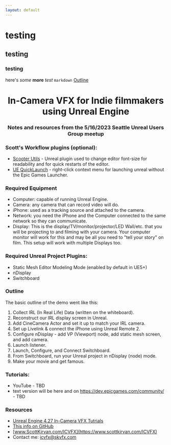 ```yaml
---
layout: default
---
```

# testing
## testing
### testing
here's *some* **more** _test_  `markdown`  [Outline](docs/Outline.md)


<div align="center">
<h1>In-Camera VFX for Indie filmmakers using Unreal Engine</h1>
<h3>Notes and resources from the 5/16/2023 Seattle Unreal Users Group meetup</h3>
</div> 

###  Scott's Workflow plugins (optional):
- [Scooter Utils](https://github.com/ScottKirvan/ScooterUtils) - Unreal plugin used to change editor font-size for readability and for quick restarts of the editor.
- [UE QuickLaunch](https://github.com/ScottKirvan/UE_QuickLaunch) - right-click context menu for launching unreal without the Epic Games Launcher.

### Required Equipment
- Computer: capable of running Unreal Engine.
- Camera: any camera that can record video will do.
- iPhone: used as a tracking source and attached to the camera.
- Network: you need the iPhone and the Computer connected to the same network so they can communicate.
- Display: This is the display/TV/monitor/projector/LED Wall/etc. that you will be projecting to and filming with your camera.  Your computer monitor will work for this and may be all you need to "tell your story" on film.  This setup will work with multiple Displays too.

### Required Unreal Project Plugins:
- Static Mesh Editor Modeling Mode (enabled by default in UE5+)
- nDisplay
- Switchboard

### Outline
The basic outline of the demo went like this:
1. Collect IRL (In Real Life) Data  (written on the whiteboard).
3. Reconstruct our IRL display screen in Unreal.
4. Add CineCamera Actor and set it up to match your IRL camera.
5. Set up Livelink & connect the iPhone using Unreal Remote 2.
6. Configure nDisplay - add VP (Viewport) node, add static mesh screen, and add camera.
7. Launch listener.
8. Launch, Configure, and Connect Switchboard.
9. From Switchboard, run your Unreal project in nDisplay (node) mode.
10. Make your movie and get famous.


### Tutorials:
- YouTube - TBD
- text version will be here and on https://dev.epicgames.com/community/ - TBD


### Resources
- [Unreal Engine 4.27 In-Camera VFX Tutrials](https://www.youtube.com/playlist?list=PLZlv_N0_O1gaXvxPtn8_THYN_Awx-VYeu)
- [This info on GitHub](https://github.com/ScottKirvan/ICVFX)
- [www.ScottKirvan.com/ICVFX](https://www.scottkirvan.com/ICVFX)
- Contact me:  icvfx@skvfx.com